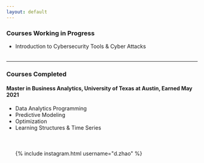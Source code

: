 ```yaml
---
layout: default
---
```


### Courses Working in Progress
* Introduction to Cybersecurity Tools & Cyber Attacks
<br/><br/>

* * *

### Courses Completed

#### Master in Business Analytics, University of Texas at Austin, Earned May 2021
* Data Analytics Programming
* Predictive Modeling
* Optimization
* Learning Structures & Time Series
<br/><br/>
<br/><br/>
{% include instagram.html username="d.zhao" %}
